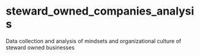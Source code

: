 # steward_owned_companies_analysis
 Data collection and analysis of mindsets and organizational culture of steward owned businesses

